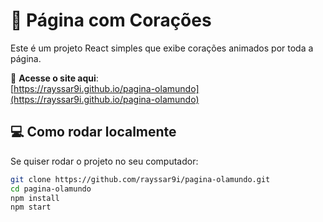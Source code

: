 # 🌸 Página com Corações

Este é um projeto React simples que exibe corações animados por toda a página.

🔗 **Acesse o site aqui**:  
[https://rayssar9i.github.io/pagina-olamundo](https://rayssar9i.github.io/pagina-olamundo)

## 💻 Como rodar localmente

Se quiser rodar o projeto no seu computador:

```bash
git clone https://github.com/rayssar9i/pagina-olamundo.git
cd pagina-olamundo
npm install
npm start
